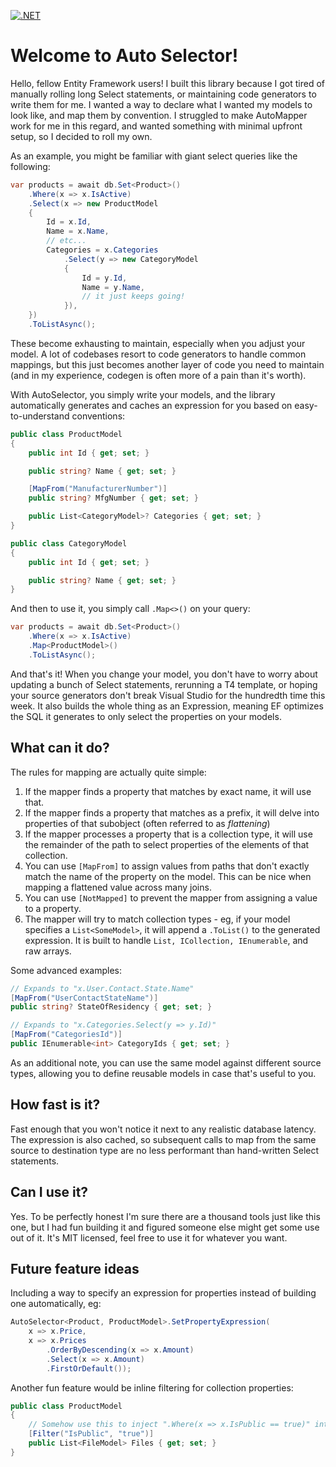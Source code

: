 [![.NET](https://github.com/lyonb96/AutoSelector/actions/workflows/dotnet.yml/badge.svg)](https://github.com/lyonb96/AutoSelector/actions/workflows/dotnet.yml)

# Welcome to Auto Selector!

Hello, fellow Entity Framework users! I built this library because I got tired of manually rolling long Select statements, or maintaining code generators to write them for me. I wanted a way to declare what I wanted my models to look like, and map them by convention. I struggled to make AutoMapper work for me in this regard, and wanted something with minimal upfront setup, so I decided to roll my own.

As an example, you might be familiar with giant select queries like the following:

```cs
var products = await db.Set<Product>()
    .Where(x => x.IsActive)
    .Select(x => new ProductModel
    {
        Id = x.Id,
        Name = x.Name,
        // etc...
        Categories = x.Categories
            .Select(y => new CategoryModel
            {
                Id = y.Id,
                Name = y.Name,
                // it just keeps going!
            }),
    })
    .ToListAsync();
```

These become exhausting to maintain, especially when you adjust your model. A lot of codebases resort to code generators to handle common mappings, but this just becomes another layer of code you need to maintain (and in my experience, codegen is often more of a pain than it's worth).

With AutoSelector, you simply write your models, and the library automatically generates and caches an expression for you based on easy-to-understand conventions:

```cs
public class ProductModel
{
    public int Id { get; set; }

    public string? Name { get; set; }

    [MapFrom("ManufacturerNumber")]
    public string? MfgNumber { get; set; }

    public List<CategoryModel>? Categories { get; set; }
}

public class CategoryModel
{
    public int Id { get; set; }

    public string? Name { get; set; }
}
```

And then to use it, you simply call `.Map<>()` on your query:

```cs
var products = await db.Set<Product>()
    .Where(x => x.IsActive)
    .Map<ProductModel>()
    .ToListAsync();
```

And that's it! When you change your model, you don't have to worry about updating a bunch of Select statements, rerunning a T4 template, or hoping your source generators don't break Visual Studio for the hundredth time this week. It also builds the whole thing as an Expression, meaning EF optimizes the SQL it generates to only select the properties on your models.

## What can it do?

The rules for mapping are actually quite simple:

1. If the mapper finds a property that matches by exact name, it will use that.
2. If the mapper finds a property that matches as a prefix, it will delve into properties of that subobject (often referred to as *flattening*)
3. If the mapper processes a property that is a collection type, it will use the remainder of the path to select properties of the elements of that collection.
4. You can use `[MapFrom]` to assign values from paths that don't exactly match the name of the property on the model. This can be nice when mapping a flattened value across many joins.
5. You can use `[NotMapped]` to prevent the mapper from assigning a value to a property.
6. The mapper will try to match collection types - eg, if your model specifies a `List<SomeModel>`, it will append a `.ToList()` to the generated expression. It is built to handle `List, ICollection, IEnumerable`, and raw arrays.

Some advanced examples:

```cs
// Expands to "x.User.Contact.State.Name"
[MapFrom("UserContactStateName")]
public string? StateOfResidency { get; set; }

// Expands to "x.Categories.Select(y => y.Id)"
[MapFrom("CategoriesId")]
public IEnumerable<int> CategoryIds { get; set; }
```

As an additional note, you can use the same model against different source types, allowing you to define reusable models in case that's useful to you.

## How fast is it?

Fast enough that you won't notice it next to any realistic database latency. The expression is also cached, so subsequent calls to map from the same source to destination type are no less performant than hand-written Select statements.

## Can I use it?

Yes. To be perfectly honest I'm sure there are a thousand tools just like this one, but I had fun building it and figured someone else might get some use out of it. It's MIT licensed, feel free to use it for whatever you want.

## Future feature ideas

Including a way to specify an expression for properties instead of building one automatically, eg:

```cs
AutoSelector<Product, ProductModel>.SetPropertyExpression(
    x => x.Price,
    x => x.Prices
        .OrderByDescending(x => x.Amount)
        .Select(x => x.Amount)
        .FirstOrDefault());
```

Another fun feature would be inline filtering for collection properties:

```cs
public class ProductModel
{
    // Somehow use this to inject ".Where(x => x.IsPublic == true)" into the generated expression
    [Filter("IsPublic", "true")]
    public List<FileModel> Files { get; set; }
}
```
